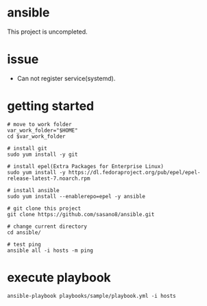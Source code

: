 # ansible

This project is uncompleted.

# issue
- Can not register service(systemd).

# getting started

```
# move to work folder
var_work_folder="$HOME"
cd $var_work_folder

# install git
sudo yum install -y git

# install epel(Extra Packages for Enterprise Linux) 
sudo yum install -y https://dl.fedoraproject.org/pub/epel/epel-release-latest-7.noarch.rpm

# install ansible
sudo yum install --enablerepo=epel -y ansible

# git clone this project
git clone https://github.com/sasano8/ansible.git

# change current directory
cd ansible/

# test ping
ansible all -i hosts -m ping

```


# execute playbook
```
ansible-playbook playbooks/sample/playbook.yml -i hosts
```
